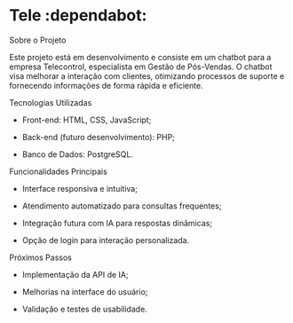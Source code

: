 # Tele :dependabot:
Sobre o Projeto

Este projeto está em desenvolvimento e consiste em um chatbot para a empresa Telecontrol, especialista em Gestão de Pós-Vendas. O chatbot visa melhorar a interação com clientes, otimizando processos de suporte e fornecendo informações de forma rápida e eficiente.

Tecnologias Utilizadas

- Front-end: HTML, CSS, JavaScript;

- Back-end (futuro desenvolvimento): PHP; 

- Banco de Dados: PostgreSQL.

Funcionalidades Principais

- Interface responsiva e intuitiva;

- Atendimento automatizado para consultas frequentes; 

- Integração futura com IA para respostas dinâmicas;

- Opção de login para interação personalizada.

Próximos Passos

- Implementação da API de IA;

- Melhorias na interface do usuário;

- Validação e testes de usabilidade.
